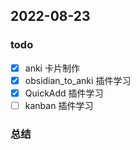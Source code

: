 ## 2022-08-23 

### todo
- [x] anki 卡片制作
- [x] obsidian_to_anki 插件学习
- [x] QuickAdd 插件学习
- [ ] kanban 插件学习

### 总结

